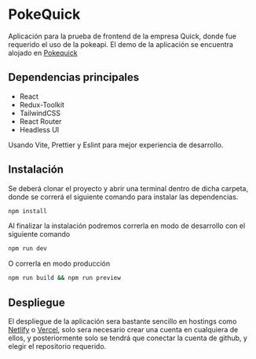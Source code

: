 # PokeQuick

Aplicación para la prueba de frontend de la empresa Quick, donde fue requerido el uso de la pokeapi. El demo de la aplicación se encuentra alojado en [Pokequick](https://pokequick.netlify.app/)

## Dependencias principales

- React
- Redux-Toolkit
- TailwindCSS
- React Router
- Headless UI

Usando Vite, Prettier y Eslint para mejor experiencia de desarrollo.

## Instalación

Se deberá clonar el proyecto y abrir una terminal dentro de dicha carpeta, donde se correrá el siguiente comando para instalar las dependencias.

```bash
npm install
```

Al finalizar la instalación podremos correrla en modo de desarrollo con el siguiente comando

```bash
npm run dev
```

O correrla en modo producción

```bash
npm run build && npm run preview
```

## Despliegue

El despliegue de la aplicación sera bastante sencillo en hostings como [Netlify](https://app.netlify.com) o [Vercel](https://vercel.com), solo sera necesario crear una cuenta en cualquiera de ellos, y posteriormente solo se tendrá que conectar la cuenta de github, y elegir el repositorio requerido.
